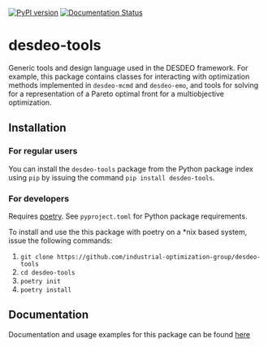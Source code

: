 [![PyPI version](https://badge.fury.io/py/desdeo-tools.svg)](https://badge.fury.io/py/desdeo-tools)
[![Documentation Status](https://readthedocs.org/projects/desdeo-tools/badge/?version=latest)](https://desdeo-tools.readthedocs.io/en/latest/?badge=latest)

# desdeo-tools

Generic tools and design language used in the DESDEO framework. For example,
this package contains classes for interacting with optimization methods
implemented in `desdeo-mcmd` and `desdeo-emo`, and tools for solving for a
representation of a Pareto optimal front for a multiobjective optimization.

## Installation

### For regular users
You can install the `desdeo-tools` package from the Python package index using `pip` by issuing the command `pip install desdeo-tools`.

### For developers
Requires [poetry](https://python-poetry.org/). See `pyproject.toml` for Python package requirements.

To install and use the this package with poetry on a \*nix based system,
issue the following commands:

1. `git clone https://github.com/industrial-optimization-group/desdeo-tools`
2. `cd desdeo-tools`
3. `poetry init`
4. `poetry install`

## Documentation

Documentation and usage examples for this package can be found [here](https://desdeo-tools.readthedocs.io/en/latest/)
